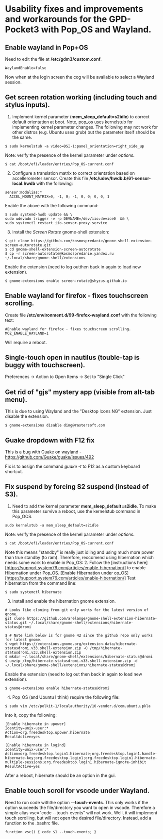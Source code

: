 # Usability fixes and improvements and workarounds for the GPD-Pocket3 with Pop_OS and Wayland.

## Enable wayland in Pop+OS
Need to edit the file at **/etc/gdm3/custom.conf**.
```shell
WaylandEnable=false
```
Now when at the login screen the cog will be available to select a Wayland session.

## Get screen rotation working (including touch and stylus inputs).
1. Implement kernel parameter (**mem_sleep_default=s2idle**) to correct default orientation at boot.
Note, pop_os uses kernelstub for implementing kernel parameter changes.  The following may not work for other distros (e.g. Ubuntu uses grub) but the parameter itself should be the same.
```shell
$ sudo kernelstub -a video=DSI-1:panel_orientation=right_side_up
```
Note: verify the presence of the kernel parameter under *options*.
```shell
$ cat /boot/efi/loader/entries/Pop_OS-current.conf
```
2. Configure a translation matrix to correct orientation based on accellerometer sensor.
Create this file **/etc/udev/hwdb.b/61-sensor-local.hwdb** with the following:
```shell
sensor:modalias:*
  ACCEL_MOUNT_MATRIX=0, -1, 0; -1, 0, 0; 0, 0, 1
```
Enable the above with the following command:
```shell
$ sudo systemd-hwdb update && \
sudo udevadm trigger -v -p DEVNAME=/dev/iio:device0  && \
sudo systemctl restart iio-sensor-proxy.service
```
3. Install the *Screen Rotate* gnome-shell extension:
```shell
$ git clone https://github.com/kosmospredanie/gnome-shell-extension-screen-autorotate.git
$ cd gnome-shell-extension-screen-autorotate
$ cp -r screen-autorotate@kosmospredanie.yandex.ru ~/.local/share/gnome-shell/extensions
```
Enable the extension (need to log outthen back in again to load new extension).
```shell
$ gnome-extensions enable screen-rotate@shyzus.github.io
```

## Enable wayland for firefox - fixes touchscreen scrolling.
Create file **/etc/environment.d/99-firefox-wayland.conf** with the following text:
```shell
#Enable wayland for firefox - fixes touchscreen scrolling.
MOZ_ENABLE_WAYLAND=1
```
Will require a reboot.

## Single-touch open in nautilus (touble-tap is buggy with touchscreen).
Preferences -> Action to Open Items -> Set to "Single Click"

## Get rid of "gjs" mystery app (visible from alt-tab menu).
This is due to using Wayland and the "Desktop Icons NG" extension.  Just disable the extension.
```shell
$ gnome-extensions disable ding@rastersoft.com
```

## Guake dropdown with F12 fix
This is a bug with Guake on wayland - https://github.com/Guake/guake/issues/492

Fix is to assign the command *guake -t* to F12 as a custom keyboard shortcut.

## Fix suspend by forcing S2 suspend (instead of S3).
1. Need to add the kernel parameter **mem_sleep_default=s2idle**.  To make this parameter survive a reboot, use the kernelstub command in Pop_OOS.
```shell
sudo kernelstub -a mem_sleep_default=s2idle
```
Note: verify the presence of the kernel parameter under *options*.
```shell
$ cat /boot/efi/loader/entries/Pop_OS-current.conf
```
Note this means "standby" is really just idling and using much more power than true standby (to ram).  Therefore, reccomend using hibernation which needs some work to enable in Pop_OS:
2. Follow the [instructions here][https://support.system76.com/articles/enable-hibernation/] to enable Hibernation under Pop_OS.
[Enable Hibernation under op_OS][https://support.system76.com/articles/enable-hibernation/]
Test hibernation from the command line:
```shell
$ sudo systemctl hibernate
```
3. Install and enable the hibernation gnome extension.
```shell
# Looks like cloning from git only works for the latest version of gnome.
git clone https://github.com/arelange/gnome-shell-extension-hibernate-status.git ~/.local/share/gnome-shell/extensions/hibernate-status@dromi
```
```shell
$ # Note link below is for gnome 42 since the github repo only works for latest gnome.
$ wget https://extensions.gnome.org/extension-data/hibernate-statusdromi.v33.shell-extension.zip -O /tmp/hibernate-statusdromi.v33.shell-extension.zip
$ mkdir ~/.local/share/gnome-shell/extensions/hibernate-status@dromi
$ unzip /tmp/hibernate-statusdromi.v33.shell-extension.zip -d ~/.local/share/gnome-shell/extensions/hibernate-status@dromi
```
Enable the extension (need to log out then back in again to load new extension).
```shell
$ gnome-extensions enable hibernate-status@dromi
```
4. Pop_OS (and Ubuntu I think) require the following file:
```shell
$ sudo vim /etc/polkit-1/localauthority/10-vendor.d/com.ubuntu.pkla
```
Into it, copy the following:
```shell
[Enable hibernate in upower]
Identity=unix-user:*
Action=org.freedesktop.upower.hibernate
ResultActive=yes

[Enable hibernate in logind]
Identity=unix-user:*
Action=org.freedesktop.login1.hibernate;org.freedesktop.login1.handle-hibernate-key;org.freedesktop.login1;org.freedesktop.login1.hibernate-multiple-sessions;org.freedesktop.login1.hibernate-ignore-inhibit
ResultActive=yes
```
After a reboot, hibernate should be an option in the gui.

## Enable touch scroll for vscode under Wayland.
Need to run code withthe option **--touch-events**.  This only works if the option succeeds the file/directory you want to open in vscode.  Therefore a simple alias vsc="code --touch-events" will not work.  Well, it will implement touch scrolling, but will not open the desired file/directory.  Instead, add a function to the .bashrc file.
```shell
function vsc() { code $1 --touch-events; }
```
